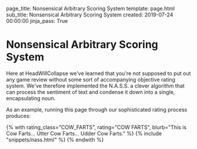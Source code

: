page_title: Nonsensical Arbitrary Scoring System 
template: page.html
sub_title: Nonsensical Arbitrary Scoring System 
created: 2019-07-24 00:00:00
jinja_pass: True


# Nonsensical Arbitrary Scoring System 

Here at HeadWillCollapse we've learned that you're not supposed to put out any game review
without some sort of accompanying objective rating system. We've therefore implemented the 
N.A.S.S. a clever algorithm that can process the sentiment of text and condense it down into
a single, encapsulating noun.

As an example, running this page through our sophisticated rating process produces:

<div>
    {% with rating_class="COW_FARTS", rating="COW FARTS", blurb="This is Cow Farts... Utter Cow Farts... Udder Cow Farts." %}
        {% include "snippets/nass.html" %}
    {% endwith %}
</div>